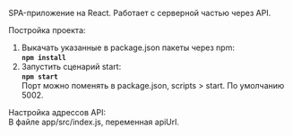 SPA-приложение на React.
Работает с серверной частью через API.

Постройка проекта:
1) Выкачать указанные в package.json пакеты через npm:
    <br/>
    <b>```npm install```</b>
2) Запустить сценарий start:
    <br/>
    <b>```npm start```</b>
    <br/>
    Порт можно поменять в package.json, scripts > start. По умолчанию 5002.

Настройка адрессов API:
    <br/>
    В файле app/src/index.js, переменная apiUrl.
